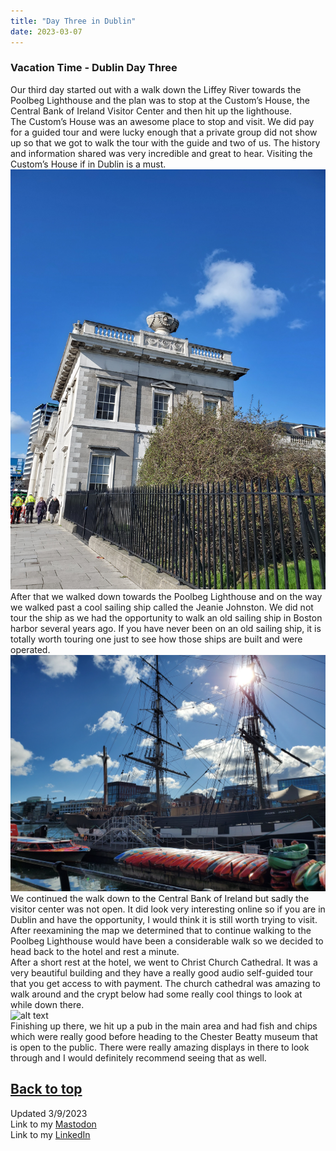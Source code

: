 ```yaml
---
title: "Day Three in Dublin"
date: 2023-03-07
---
```

### Vacation Time - Dublin Day Three

Our third day started out with a walk down the Liffey River towards the Poolbeg Lighthouse and the plan was to stop at the Custom’s House, the Central Bank of Ireland Visitor Center and then hit up the lighthouse.\
The Custom’s House was an awesome place to stop and visit. We did pay for a guided tour and were lucky enough that a private group did not show up so that we got to walk the tour with the guide and two of us. The history and information shared was very incredible and great to hear. Visiting the Custom’s House if in Dublin is a must.\
![alt text](https://github.com/Nathan1824/Blog-Post-Dev/blob/main/_pictures/Custom_House.jpeg?raw=true)\
After that we walked down towards the Poolbeg Lighthouse and on the way we walked past a cool sailing ship called the Jeanie Johnston. We did not tour the ship as we had the opportunity to walk an old sailing ship in Boston harbor several years ago. If you have never been on an old sailing ship, it is totally worth touring one just to see how those ships are built and were operated.\
![alt text](https://github.com/Nathan1824/Blog-Post-Dev/blob/main/_pictures/Jeanie_Johnston_Ship.jpeg?raw=true)\
We continued the walk down to the Central Bank of Ireland but sadly the visitor center was not open. It did look very interesting online so if you are in Dublin and have the opportunity, I would think it is still worth trying to visit. After reexamining the map we determined that to continue walking to the Poolbeg Lighthouse would have been a considerable walk so we decided to head back to the hotel and rest a minute.\
After a short rest at the hotel, we went to Christ Church Cathedral. It was a very beautiful building and they have a really good audio self-guided tour that you get access to with payment. The church cathedral was amazing to walk around and the crypt below had some really cool things to look at while down there.\
![alt text](https://github.com/Nathan1824/Blog-Post-Dev/blob/main/_pictures/Christ_Church_Cathederal.jpeg?raw=true)\
Finishing up there, we hit up a pub in the main area and had fish and chips which were really good before heading to the Chester Beatty museum that is open to the public. There were really amazing displays in there to look through and I would definitely recommend seeing that as well.  

<a href="#top">Back to top</a> 
---
Updated 3/9/2023\
Link to my <a rel="me" href="https://tech.lgbt/@NathanHamblin_MI6">Mastodon</a>\
Link to my <a rel="me" href="https://www.linkedin.com/in/nathan-hamblin">LinkedIn</a>